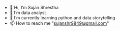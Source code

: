 - 👋 Hi, I’m Sujan Shrestha
- 👀 I’m data analyst
- 🌱 I’m currently learning python and data storytelling
- 📫 How to reach me "sujanshr9849@gmail.com"

<!---
sujan9849/sujan9849 is a ✨ special ✨ repository because its `README.md` (this file) appears on your GitHub profile.
You can click the Preview link to take a look at your changes.
--->
